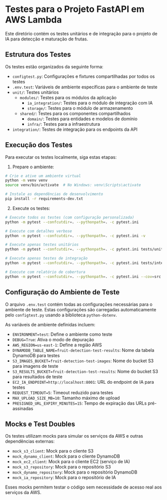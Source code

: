 # Testes para o Projeto FastAPI em AWS Lambda

Este diretório contém os testes unitários e de integração para o projeto de IA para detecção e maturação de frutas.

## Estrutura dos Testes

Os testes estão organizados da seguinte forma:

- `configtest.py`: Configurações e fixtures compartilhadas por todos os testes
- `.env.test`: Variáveis de ambiente específicas para o ambiente de teste
- `unit/`: Testes unitários
  - `modules/`: Testes para os módulos da aplicação
    - `ia_integration/`: Testes para o módulo de integração com IA
    - `storage/`: Testes para o módulo de armazenamento
  - `shared/`: Testes para os componentes compartilhados
    - `domain/`: Testes para entidades e modelos de domínio
    - `infra/`: Testes para a infraestrutura
- `integration/`: Testes de integração para os endpoints da API

## Execução dos Testes

Para executar os testes localmente, siga estas etapas:

1. Prepare o ambiente:
```bash
# Crie e ative um ambiente virtual
python -m venv venv
source venv/bin/activate  # No Windows: venv\Scripts\activate

# Instale as dependências de desenvolvimento
pip install -r requirements-dev.txt
```

2. Execute os testes:
```bash
# Execute todos os testes (com configuração personalizada)
python -m pytest --confcutdir=. --pythonpath=. -c pytest.ini

# Execute com detalhes verbose
python -m pytest --confcutdir=. --pythonpath=. -c pytest.ini -v

# Execute apenas testes unitários
python -m pytest --confcutdir=. --pythonpath=. -c pytest.ini tests/unit/

# Execute apenas testes de integração
python -m pytest --confcutdir=. --pythonpath=. -c pytest.ini tests/integration/

# Execute com relatório de cobertura
python -m pytest --confcutdir=. --pythonpath=. -c pytest.ini --cov=src tests/
```

## Configuração do Ambiente de Teste

O arquivo `.env.test` contém todas as configurações necessárias para o ambiente de teste. Estas configurações são carregadas automaticamente pelo `configtest.py` usando a biblioteca `python-dotenv`.

As variáveis de ambiente definidas incluem:
- `ENVIRONMENT=test`: Define o ambiente como teste
- `DEBUG=True`: Ativa o modo de depuração
- `AWS_REGION=us-east-1`: Define a região AWS
- `DYNAMODB_TABLE_NAME=fruit-detection-test-results`: Nome da tabela DynamoDB para testes
- `S3_IMAGES_BUCKET=fruit-detection-test-images`: Nome do bucket S3 para imagens de teste
- `S3_RESULTS_BUCKET=fruit-detection-test-results`: Nome do bucket S3 para resultados de teste
- `EC2_IA_ENDPOINT=http://localhost:8001`: URL do endpoint de IA para testes
- `REQUEST_TIMEOUT=5`: Timeout reduzido para testes
- `MAX_UPLOAD_SIZE_MB=10`: Tamanho máximo de upload
- `PRESIGNED_URL_EXPIRY_MINUTES=15`: Tempo de expiração das URLs pré-assinadas

## Mocks e Test Doubles

Os testes utilizam mocks para simular os serviços da AWS e outras dependências externas:

- `mock_s3_client`: Mock para o cliente S3
- `mock_dynamo_client`: Mock para o cliente DynamoDB
- `mock_ec2_client`: Mock para o cliente EC2 (serviço de IA)
- `mock_s3_repository`: Mock para o repositório S3
- `mock_dynamo_repository`: Mock para o repositório DynamoDB
- `mock_ia_repository`: Mock para o repositório de IA

Esses mocks permitem testar o código sem necessidade de acesso real aos serviços da AWS.